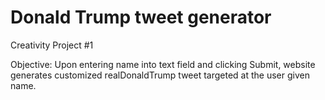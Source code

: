 # Donald Trump tweet generator
Creativity Project #1

Objective: Upon entering name into text field and clicking Submit, website generates customized realDonaldTrump tweet targeted at the user given name.

<script type="text/javascript" src="tweet.js"></script>
